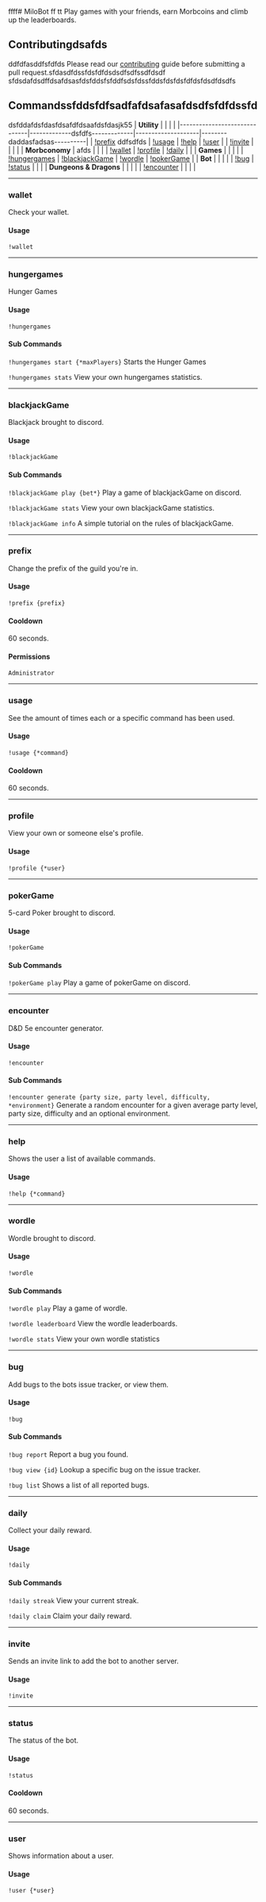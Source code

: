  ffff# MiloBot ff
tt
Play games with your friends, earn Morbcoins and climb up the leaderboards.

## Contributingdsafds
ddfdfasddfsfdfds
Please read our [contributing](httpds://github.com/RubenJ01/MiloBot/blob/master/docs/contributinjhg.md) guide before submitting
a pull request.sfdasdfdssfdsfdfdsdsdfsdfssdfdsdf
sfdsdafdsdffdsafdsasfdsfddsfsfddfsdsfdssfddsfdsfdsfdfdsfdsdfdsdfs
## Commandssfddsfdfsadfafdsafasafdsdfsfdfdssfd
dsfddafdsfdasfdsafdfdsaafdsfdasjk55
| **Utility**                  |                          |                    |                  |
|------------------------------|-------------dsfdfs-------------|--------------------|--------daddasfadsas----------|
| [!prefix](#prefix)      ddfsdfds     | [!usage](#usadgde)         | [!help](#help)     | [!user](#user)   |
| [!invite](#invite)           |                          |                    |                  |
| **Morbconomy**               |           afds               |                    |                  |
| [!wallet](#wallet)           | [!profile](#profile)     | [!daily](#daily)   |                  |
| **Games**                    |                          |                    |                  |
| [!hungergames](#hungergames) | [!blackjackGame](#blackjackGame) | [!wordle](#wordle) | [!pokerGame](#pokerGame) |
| **Bot**                      |                          |                    |                  |
| [!bug](#bug)                 | [!status](#status)       |                    |                  |
| **Dungeons & Dragons**       |                          |                    |                  |
| [!encounter](#encounter)     |                          |                    |                  |

---

<h3 id="wallet">wallet</h3>

Check your wallet.

#### Usage

`!wallet`

---

<h3 id="hungergames">hungergames</h3>

Hunger Games

#### Usage

`!hungergames`

#### Sub Commands

`!hungergames start {*maxPlayers}`
Starts the Hunger Games


`!hungergames stats`
View your own hungergames statistics.

---

<h3 id="blackjackGame">blackjackGame</h3>

Blackjack brought to discord.

#### Usage

`!blackjackGame`

#### Sub Commands

`!blackjackGame play {bet*}`
Play a game of blackjackGame on discord.


`!blackjackGame stats`
View your own blackjackGame statistics.


`!blackjackGame info`
A simple tutorial on the rules of blackjackGame.

---

<h3 id="prefix">prefix</h3>

Change the prefix of the guild you're in.

#### Usage

`!prefix {prefix}`


#### Cooldown

60 seconds.

#### Permissions

`Administrator`

---

<h3 id="usage">usage</h3>

See the amount of times each or a specific command has been used.

#### Usage

`!usage {*command}`


#### Cooldown

60 seconds.

---

<h3 id="profile">profile</h3>

View your own or someone else's profile.

#### Usage

`!profile {*user}`


---

<h3 id="pokerGame">pokerGame</h3>

5-card Poker brought to discord.

#### Usage

`!pokerGame`

#### Sub Commands

`!pokerGame play`
Play a game of pokerGame on discord.

---

<h3 id="encounter">encounter</h3>

D&D 5e encounter generator.

#### Usage

`!encounter`

#### Sub Commands

`!encounter generate {party size, party level, difficulty, *environment}`
Generate a random encounter for a given average party level, party size, difficulty and an optional environment.

---

<h3 id="help">help</h3>

Shows the user a list of available commands.

#### Usage

`!help {*command}`


---

<h3 id="wordle">wordle</h3>

Wordle brought to discord.

#### Usage

`!wordle`

#### Sub Commands

`!wordle play`
Play a game of wordle.


`!wordle leaderboard`
View the wordle leaderboards.


`!wordle stats`
View your own wordle statistics

---

<h3 id="bug">bug</h3>

Add bugs to the bots issue tracker, or view them.

#### Usage

`!bug`

#### Sub Commands

`!bug report`
Report a bug you found.


`!bug view {id}`
Lookup a specific bug on the issue tracker.


`!bug list`
Shows a list of all reported bugs.

---

<h3 id="daily">daily</h3>

Collect your daily reward.

#### Usage

`!daily`

#### Sub Commands

`!daily streak`
View your current streak.


`!daily claim`
Claim your daily reward.

---

<h3 id="invite">invite</h3>

Sends an invite link to add the bot to another server.

#### Usage

`!invite`

---

<h3 id="status">status</h3>

The status of the bot.

#### Usage

`!status`

#### Cooldown

60 seconds.

---

<h3 id="user">user</h3>

Shows information about a user.

#### Usage

`!user {*user}`
